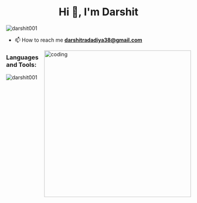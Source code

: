 <h1 align="center">Hi 👋, I'm Darshit</h1>
<p align="left"> <img src="https://komarev.com/ghpvc/?username=darshit001&label=Profile%20views&color=0e75b6&style=flat" alt="darshit001" /> </p>

- 📫 How to reach me **darshitradadiya38@gmail.com**


<img align="right" alt="coding" width="400" src="https://user-images.githubusercontent.com/55389276/140866485-8fb1c876-9a8f-4d6a-98dc-08c4981eaf70.gif" >

<h3 align="left">Languages and Tools:</h3>

<p><img align="center" src="https://github-readme-streak-stats.herokuapp.com/?user=darshit001&" alt="darshit001" /></p>
